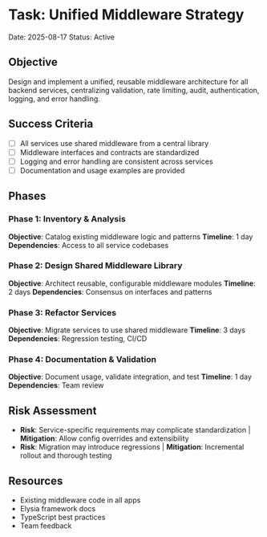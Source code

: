 # Task: Unified Middleware Strategy

Date: 2025-08-17
Status: Active

## Objective

Design and implement a unified, reusable middleware architecture for all backend services, centralizing validation, rate limiting, audit, authentication, logging, and error handling.

## Success Criteria

- [ ] All services use shared middleware from a central library
- [ ] Middleware interfaces and contracts are standardized
- [ ] Logging and error handling are consistent across services
- [ ] Documentation and usage examples are provided

## Phases

### Phase 1: Inventory & Analysis

**Objective**: Catalog existing middleware logic and patterns
**Timeline**: 1 day
**Dependencies**: Access to all service codebases

### Phase 2: Design Shared Middleware Library

**Objective**: Architect reusable, configurable middleware modules
**Timeline**: 2 days
**Dependencies**: Consensus on interfaces and patterns

### Phase 3: Refactor Services

**Objective**: Migrate services to use shared middleware
**Timeline**: 3 days
**Dependencies**: Regression testing, CI/CD

### Phase 4: Documentation & Validation

**Objective**: Document usage, validate integration, and test
**Timeline**: 1 day
**Dependencies**: Team review

## Risk Assessment

- **Risk**: Service-specific requirements may complicate standardization | **Mitigation**: Allow config overrides and extensibility
- **Risk**: Migration may introduce regressions | **Mitigation**: Incremental rollout and thorough testing

## Resources

- Existing middleware code in all apps
- Elysia framework docs
- TypeScript best practices
- Team feedback
